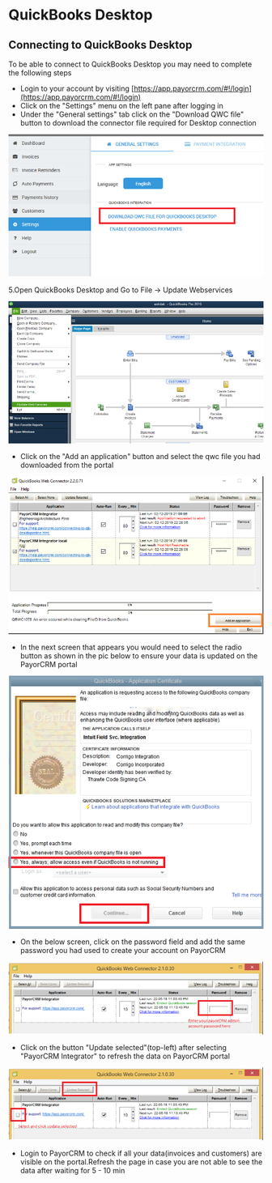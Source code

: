 # QuickBooks Desktop



## Connecting to QuickBooks Desktop

To be able to connect to QuickBooks Desktop you may need to complete the following steps



* Login to your account by visiting [https://app.payorcrm.com/#!/login](https://app.payorcrm.com/#!/login)
* Click on the "Settings" menu on the left pane after logging in
* Under the "General settings" tab click on the "Download QWC file" button to download the connector file required for Desktop connection



![General settings -> Download QWC file](../../.gitbook/assets/qwc-download.png)

5.Open QuickBooks Desktop and Go to File -> Update Webservices

![File -> Update Webservices](../../.gitbook/assets/qb.PNG)



* Click on the "Add an application" button and select the qwc file you had downloaded from the portal&#x20;

![](../../.gitbook/assets/add-application2.png)

* In the next screen that appears you would need to select the radio button as shown in the pic below to ensure your data is updated on the PayorCRM portal

![](../../.gitbook/assets/qb-desktop-access.png)

* On the below screen, click on the password field and add the same password you had used to create your account on PayorCRM

![Enter your payorCRM admin account password in the red box](../../.gitbook/assets/qbd-password.png)

* Click on the button "Update selected"(top-left) after selecting "PayorCRM Integrator" to refresh the data on PayorCRM portal

![Click update selected](../../.gitbook/assets/qb-web-connector-update.png)

* Login to PayorCRM to check if all your data(invoices and customers) are visible on the portal.Refresh the page in case you are not able to see the data after waiting for 5 - 10 min
